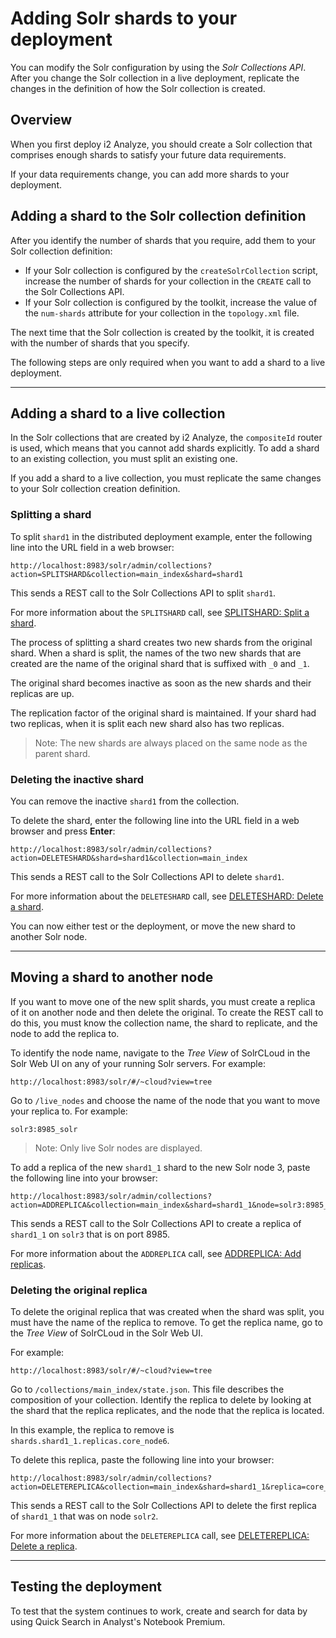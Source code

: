 # Adding Solr shards to your deployment
You can modify the Solr configuration by using the *Solr Collections API*. After you change the Solr collection in a live deployment, replicate the changes in the definition of how the Solr collection is created.

## Overview
When you first deploy i2 Analyze, you should create a Solr collection that comprises enough shards to satisfy your future data requirements.

If your data requirements change, you can add more shards to your deployment.

## Adding a shard to the Solr collection definition
After you identify the number of shards that you require, add them to your Solr collection definition:
- If your Solr collection is configured by the `createSolrCollection` script, increase the number of shards for your collection in the `CREATE` call to the Solr Collections API.
- If your Solr collection is configured by the toolkit, increase the value of the `num-shards` attribute for your collection in the `topology.xml` file.

The next time that the Solr collection is created by the toolkit, it is created with the number of shards that you specify.

The following steps are only required when you want to add a shard to a live deployment.

---

## Adding a shard to a live collection
In the Solr collections that are created by i2 Analyze, the `compositeId` router is used, which means that you cannot add shards explicitly. To add a shard to an existing collection, you must split an existing one.

If you add a shard to a live collection, you must replicate the same changes to your Solr collection creation definition.

### Splitting a shard
To split `shard1` in the distributed deployment example, enter the following line into the URL field in a web browser:
```
http://localhost:8983/solr/admin/collections?action=SPLITSHARD&collection=main_index&shard=shard1
```
This sends a REST call to the Solr Collections API to split `shard1`.

For more information about the `SPLITSHARD` call, see [SPLITSHARD: Split a shard](https://lucene.apache.org/solr/guide/6_6/collections-api.html#CollectionsAPI-splitshard).

The process of splitting a shard creates two new shards from the original shard. When a shard is split, the names of the two new shards that are created are the name of the original shard that is suffixed with `_0` and `_1`.

The original shard becomes inactive as soon as the new shards and their replicas are up.

The replication factor of the original shard is maintained. If your shard had two replicas, when it is split each new shard also has two replicas.

>Note: The new shards are always placed on the same node as the parent shard.

### Deleting the inactive shard
You can remove the inactive `shard1` from the collection.

To delete the shard, enter the following line into the URL field in a web browser and press **Enter**:
```
http://localhost:8983/solr/admin/collections?action=DELETESHARD&shard=shard1&collection=main_index
```
This sends a REST call to the Solr Collections API to delete `shard1`.

For more information about the `DELETESHARD` call, see [DELETESHARD: Delete a shard](https://lucene.apache.org/solr/guide/6_6/collections-api.html#CollectionsAPI-deleteshard).

You can now either test or the deployment, or move the new shard to another Solr node.

---

## Moving a shard to another node
If you want to move one of the new split shards, you must create a replica of it on another node and then delete the original. To create the REST call to do this, you must know the collection name, the shard to replicate, and the node to add the replica to.

To identify the node name, navigate to the *Tree View* of SolrCLoud in the Solr Web UI on any of your running Solr servers.
For example:
```
http://localhost:8983/solr/#/~cloud?view=tree
```
Go to `/live_nodes` and choose the name of the node that you want to move your replica to. For example:
```
solr3:8985_solr
```
>Note: Only live Solr nodes are displayed.

To add a replica of the new `shard1_1` shard to the new Solr node 3, paste the following line into your browser:
```
http://localhost:8983/solr/admin/collections?action=ADDREPLICA&collection=main_index&shard=shard1_1&node=solr3:8985_solr
```
This sends a REST call to the Solr Collections API to create a replica of `shard1_1` on `solr3` that is on port 8985.

For more information about the `ADDREPLICA` call, see [ADDREPLICA: Add replicas](https://lucene.apache.org/solr/guide/6_6/collections-api.html#CollectionsAPI-addreplica).

### Deleting the original replica
To delete the original replica that was created when the shard was split, you must have the name of the replica to remove.
To get the replica name, go to the *Tree View* of SolrCLoud in the Solr Web UI.

For example:
```
http://localhost:8983/solr/#/~cloud?view=tree
```

Go to `/collections/main_index/state.json`.
This file describes the composition of your collection.
Identify the replica to delete by looking at the shard that the replica replicates, and the node that the replica is located.

In this example, the replica to remove is  `shards.shard1_1.replicas.core_node6`.

To delete this replica, paste the following line into your browser:
```
http://localhost:8983/solr/admin/collections?action=DELETEREPLICA&collection=main_index&shard=shard1_1&replica=core_node6
```
This sends a REST call to the Solr Collections API to delete the first replica of `shard1_1` that was on node `solr2`.

For more information about the `DELETEREPLICA` call, see [DELETEREPLICA: Delete a replica](https://lucene.apache.org/solr/guide/6_6/collections-api.html#CollectionsAPI-deletereplica).

---

## Testing the deployment
To test that the system continues to work, create and search for data by using Quick Search in Analyst's Notebook Premium.

